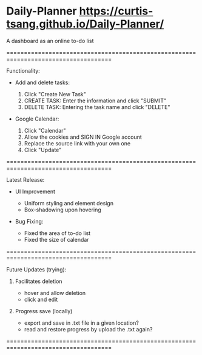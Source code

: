 # Daily-Planner https://curtis-tsang.github.io/Daily-Planner/
A dashboard as an online to-do list

====================================================================================

Functionality:

- Add and delete tasks:
  1. Click "Create New Task"
  2. CREATE TASK: Enter the information and click "SUBMIT"
  3. DELETE TASK: Entering the task name and click "DELETE"
 
- Google Calendar:
  1. Click "Calendar"
  2. Allow the cookies and SIGN IN Google account
  3. Replace the source link with your own one
  4. Click "Update"
     
====================================================================================

Latest Release:

- UI Improvement
  - Uniform styling and element design
  - Box-shadowing upon hovering
 
- Bug Fixing:
  - Fixed the area of to-do list
  - Fixed the size of calendar
    
====================================================================================

Future Updates (trying):

1. Facilitates deletion
   - hover and allow deletion
   - click and edit

2. Progress save (locally)
   - export and save in .txt file in a given location?
   - read and restore progress by upload the .txt again?
     
====================================================================================
